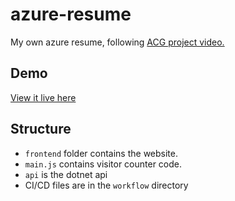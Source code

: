 # azure-resume

My own azure resume, following [ACG project video.](https://youtu.be/ieYrBWmkfno)

## Demo

[View it live here](https://www.gwynethpena.com)

## Structure

- `frontend` folder contains the website.
- `main.js` contains visitor counter code.
- `api` is the dotnet api
- CI/CD files are in the `workflow` directory
